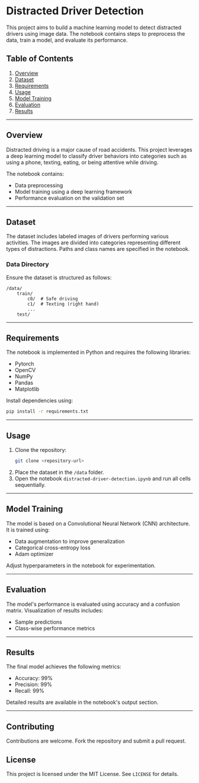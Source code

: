 
# Distracted Driver Detection

This project aims to build a machine learning model to detect distracted drivers using image data. The notebook contains steps to preprocess the data, train a model, and evaluate its performance.

## Table of Contents

1. [Overview](#overview)
2. [Dataset](#dataset)
3. [Requirements](#requirements)
4. [Usage](#usage)
5. [Model Training](#model-training)
6. [Evaluation](#evaluation)
7. [Results](#results)

---

## Overview

Distracted driving is a major cause of road accidents. This project leverages a deep learning model to classify driver behaviors into categories such as using a phone, texting, eating, or being attentive while driving.

The notebook contains:
- Data preprocessing
- Model training using a deep learning framework
- Performance evaluation on the validation set

---

## Dataset

The dataset includes labeled images of drivers performing various activities. The images are divided into categories representing different types of distractions. Paths and class names are specified in the notebook.

### Data Directory
Ensure the dataset is structured as follows:
```
/data/
    train/
        c0/  # Safe driving
        c1/  # Texting (right hand)
        ...
    test/
```

---

## Requirements

The notebook is implemented in Python and requires the following libraries:
- Pytorch
- OpenCV
- NumPy
- Pandas
- Matplotlib

Install dependencies using:
```bash
pip install -r requirements.txt
```

---

## Usage

1. Clone the repository:
   ```bash
   git clone <repository-url>
   ```
2. Place the dataset in the `/data` folder.
3. Open the notebook `distracted-driver-detection.ipynb` and run all cells sequentially.

---

## Model Training

The model is based on a Convolutional Neural Network (CNN) architecture. It is trained using:
- Data augmentation to improve generalization
- Categorical cross-entropy loss
- Adam optimizer

Adjust hyperparameters in the notebook for experimentation.

---

## Evaluation

The model's performance is evaluated using accuracy and a confusion matrix. Visualization of results includes:
- Sample predictions
- Class-wise performance metrics

---

## Results

The final model achieves the following metrics:
- Accuracy: 99%
- Precision: 99%
- Recall: 99%

Detailed results are available in the notebook's output section.

---

## Contributing

Contributions are welcome. Fork the repository and submit a pull request.

## License

This project is licensed under the MIT License. See `LICENSE` for details.
